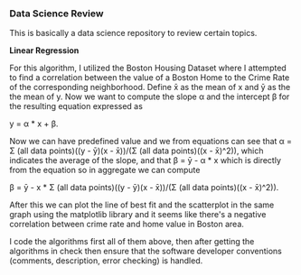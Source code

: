 ### Data Science Review

This is basically a data science repository to review certain topics. 

**Linear Regression**

For this algorithm, I utilized the Boston Housing Dataset where I attempted to find a correlation between the value of a Boston Home to the Crime Rate of the corresponding neighborhood. Define x̄ as the mean of x and ȳ as the the mean of y. Now we want to compute the slope α and the intercept β for the resulting equation expressed as

y = α * x + β.

Now we can have predefined value and we from equations can see that  α = Σ (all data points)((y - ȳ)(x - x̄))/(Σ (all data points)((x - x̄)^2)), which indicates the average of the slope, and that β = ȳ - α * x which is directly from the equation so in aggregate we can compute

β = ȳ - x * Σ (all data points)((y - ȳ)(x - x̄))/(Σ (all data points)((x - x̄)^2)).

After this we can plot the line of best fit and the scatterplot in the same graph using the matplotlib library and it seems like there's a negative correlation between crime rate and home value in Boston area. 


I code the algorithms first all of them above, then after getting the algorithms in check then ensure that the software developer conventions (comments, description, error checking) is handled. 
